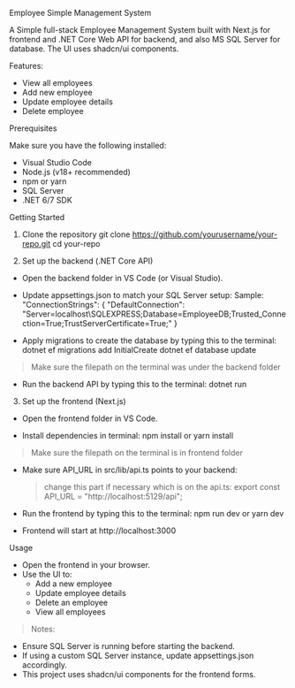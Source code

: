 Employee Simple Management System

A Simple full-stack Employee Management System built with Next.js for frontend and .NET Core Web API for backend, and also MS SQL Server for database. The UI uses shadcn/ui components.


Features:
- View all employees
- Add new employee
- Update employee details
- Delete employee


Prerequisites

Make sure you have the following installed:
- Visual Studio Code
- Node.js (v18+ recommended)
- npm or yarn
- SQL Server
- .NET 6/7 SDK


Getting Started

1. Clone the repository
   git clone https://github.com/yourusername/your-repo.git
   cd your-repo

2. Set up the backend (.NET Core API)
- Open the backend folder in VS Code (or Visual Studio).

- Update appsettings.json to match your SQL Server setup:
Sample:
"ConnectionStrings": {
  "DefaultConnection": "Server=localhost\\SQLEXPRESS;Database=EmployeeDB;Trusted_Connection=True;TrustServerCertificate=True;"
}

- Apply migrations to create the database by typing this to the terminal:
  dotnet ef migrations add InitialCreate
  dotnet ef database update

> Make sure the filepath on the terminal was under the backend folder

- Run the backend API by typing this to the terminal:
  dotnet run

3. Set up the frontend (Next.js)
- Open the frontend folder in VS Code.

- Install dependencies in terminal:
  npm install or yarn install

> Make sure the filepath on the terminal is in frontend folder

- Make sure API_URL in src/lib/api.ts points to your backend:
  > change this part if necessary which is on the api.ts:
  export const API_URL = "http://localhost:5129/api";

- Run the frontend by typing this to the terminal:
  npm run dev or yarn dev

- Frontend will start at http://localhost:3000

Usage

- Open the frontend in your browser.
- Use the UI to:
  - Add a new employee
  - Update employee details
  - Delete an employee
  - View all employees


> Notes:
- Ensure SQL Server is running before starting the backend.
- If using a custom SQL Server instance, update appsettings.json accordingly.
- This project uses shadcn/ui components for the frontend forms.
